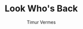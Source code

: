 ---
title: "Look Who's Back"
author: "Timur Vermes"
isbn: "0857052926"
isbn13: "9780857052926"
rating: "3"
publisher: "MacLehose Press"
pages: "352"
publishYear: "2014"
read: ""
goodreads_id: "17289087"
---